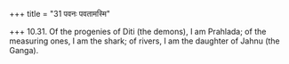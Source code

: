 +++
title = "31 पवनः पवतामस्मि"

+++
10.31. Of the progenies of Diti (the demons), I am Prahlada; of the
measuring ones, I am the shark; of rivers, I am the daughter of Jahnu
(the Ganga).
